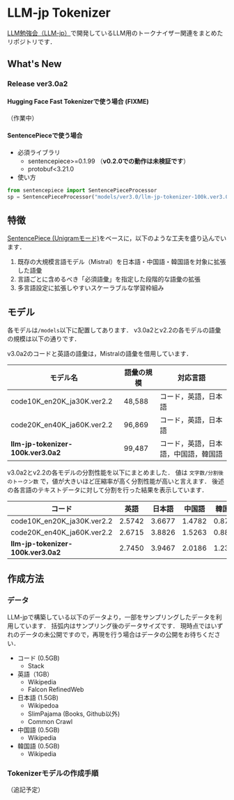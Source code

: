 # LLM-jp Tokenizer
[LLM勉強会（LLM-jp）](https://llm-jp.nii.ac.jp/)で開発しているLLM用のトークナイザー関連をまとめたリポジトリです．

## What's New
### Release ver3.0a2
#### Hugging Face Fast Tokenizerで使う場合 (**FIXME**)
（作業中）

#### SentencePieceで使う場合
- 必須ライブラリ
  - sentencepiece>=0.1.99 （**v0.2.0での動作は未検証です**）
  - protobuf<3.21.0
- 使い方
```Python
from sentencepiece import SentencePieceProcessor
sp = SentencePieceProcessor("models/ver3.0/llm-jp-tokenizer-100k.ver3.0a2.model")
```

## 特徴
[SentencePiece (Unigramモード)](https://github.com/google/sentencepiece)をベースに，以下のような工夫を盛り込んでいます．

1. 既存の大規模言語モデル（Mistral）を日本語・中国語・韓国語を対象に拡張した語彙
2. 言語ごとに含めるべき「必須語彙」を指定した段階的な語彙の拡張
3. 多言語設定に拡張しやすいスケーラブルな学習枠組み

## モデル
各モデルは`/models`以下に配置してあります．
v3.0a2とv2.2の各モデルの語彙の規模は以下の通りです．

v3.0a2のコードと英語の語彙は，Mistralの語彙を借用しています．


| モデル名 | 語彙の規模 | 対応言語 |
| --- | --- | --- |
| code10K_en20K_ja30K.ver2.2        | 48,588 | コード，英語，日本語 |
| code20K_en40K_ja60K.ver2.2        | 96,869 | コード，英語，日本語 |
| **llm-jp-tokenizer-100k.ver3.0a2** | 99,487 | コード，英語，日本語，中国語，韓国語 |


v3.0a2とv2.2の各モデルの分割性能を以下にまとめました．
値は `文字数/分割後のトークン数` で，値が大きいほど圧縮率が高く分割性能が高いと言えます．
後述の各言語のテキストデータに対して分割を行った結果を表示しています．

|コード|英語|日本語|中国語|韓国語|
|--|--|--|--|--|
|code10K_en20K_ja30K.ver2.2  |2.5742|3.6677|1.4782|0.8757|0.4689|
|code20K_en40K_ja60K.ver2.2  |2.6715|3.8826|1.5263|0.8845|0.4697|
|**llm-jp-tokenizer-100k.ver3.0a2**|2.7450|3.9467|2.0186|1.2370|2.0428|

## 作成方法
### データ
LLM-jpで構築している以下のデータより，一部をサンプリングしたデータを利用しています．
括弧内はサンプリング後のデータサイズです．
現時点ではいずれのデータの未公開ですので，再現を行う場合はデータの公開をお待ちください．

- コード (0.5GB)
  - Stack
- 英語（1GB）
  - Wikipedia
  - Falcon RefinedWeb
- 日本語 (1.5GB)
  - Wikipedoa
  - SlimPajama (Books, Github以外)
  - Common Crawl
- 中国語 (0.5GB)
  - Wikipedia
- 韓国語 (0.5GB)
  - Wikipedia



### Tokenizerモデルの作成手順
（追記予定）
